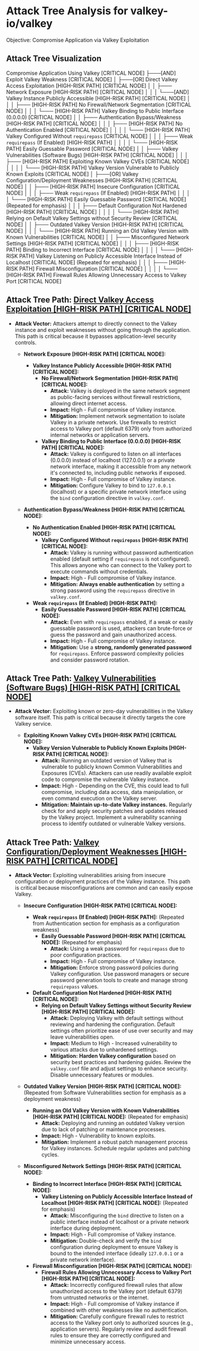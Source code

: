 # Attack Tree Analysis for valkey-io/valkey

Objective: Compromise Application via Valkey Exploitation

## Attack Tree Visualization

Compromise Application Using Valkey [CRITICAL NODE]
├───[AND] Exploit Valkey Weakness [CRITICAL NODE]
│   ├───[OR] Direct Valkey Access Exploitation [HIGH-RISK PATH] [CRITICAL NODE]
│   │   ├─── Network Exposure [HIGH-RISK PATH] [CRITICAL NODE]
│   │   │   └───[AND] Valkey Instance Publicly Accessible [HIGH-RISK PATH] [CRITICAL NODE]
│   │   │       ├─── [HIGH-RISK PATH] No Firewall/Network Segmentation [CRITICAL NODE]
│   │   │       └─── [HIGH-RISK PATH] Valkey Binding to Public Interface (0.0.0.0) [CRITICAL NODE]
│   │   ├─── Authentication Bypass/Weakness [HIGH-RISK PATH] [CRITICAL NODE]
│   │   │   ├─── [HIGH-RISK PATH] No Authentication Enabled [CRITICAL NODE]
│   │   │   │   └─── [HIGH-RISK PATH] Valkey Configured Without `requirepass` [CRITICAL NODE]
│   │   │   ├─── Weak `requirepass` (If Enabled) [HIGH-RISK PATH]
│   │   │   │   └─── [HIGH-RISK PATH] Easily Guessable Password [CRITICAL NODE]
│   │   ├─── Valkey Vulnerabilities (Software Bugs) [HIGH-RISK PATH] [CRITICAL NODE]
│   │   │   ├─── [HIGH-RISK PATH] Exploiting Known Valkey CVEs [CRITICAL NODE]
│   │   │   │   └─── [HIGH-RISK PATH] Valkey Version Vulnerable to Publicly Known Exploits [CRITICAL NODE]
│   ├───[OR] Valkey Configuration/Deployment Weaknesses [HIGH-RISK PATH] [CRITICAL NODE]
│   │   ├─── [HIGH-RISK PATH] Insecure Configuration [CRITICAL NODE]
│   │   │   ├─── Weak `requirepass` (If Enabled) [HIGH-RISK PATH]
│   │   │   │   └─── [HIGH-RISK PATH] Easily Guessable Password [CRITICAL NODE] (Repeated for emphasis)
│   │   │   ├─── Default Configuration Not Hardened [HIGH-RISK PATH] [CRITICAL NODE]
│   │   │   │   └─── [HIGH-RISK PATH] Relying on Default Valkey Settings without Security Review [CRITICAL NODE]
│   │   ├─── Outdated Valkey Version [HIGH-RISK PATH] [CRITICAL NODE]
│   │   │   └─── [HIGH-RISK PATH] Running an Old Valkey Version with Known Vulnerabilities [CRITICAL NODE]
│   │   ├─── Misconfigured Network Settings [HIGH-RISK PATH] [CRITICAL NODE]
│   │   │   ├─── [HIGH-RISK PATH] Binding to Incorrect Interface [CRITICAL NODE]
│   │   │   │   └─── [HIGH-RISK PATH] Valkey Listening on Publicly Accessible Interface Instead of Localhost [CRITICAL NODE] (Repeated for emphasis)
│   │   │   ├─── [HIGH-RISK PATH] Firewall Misconfiguration [CRITICAL NODE]
│   │   │   │   └─── [HIGH-RISK PATH] Firewall Rules Allowing Unnecessary Access to Valkey Port [CRITICAL NODE]

## Attack Tree Path: [Direct Valkey Access Exploitation [HIGH-RISK PATH] [CRITICAL NODE]](./attack_tree_paths/direct_valkey_access_exploitation__high-risk_path___critical_node_.md)

*   **Attack Vector:** Attackers attempt to directly connect to the Valkey instance and exploit weaknesses without going through the application. This path is critical because it bypasses application-level security controls.

    *   **Network Exposure [HIGH-RISK PATH] [CRITICAL NODE]:**
        *   **Valkey Instance Publicly Accessible [HIGH-RISK PATH] [CRITICAL NODE]:**
            *   **No Firewall/Network Segmentation [HIGH-RISK PATH] [CRITICAL NODE]:**
                *   **Attack:** Valkey is deployed in the same network segment as public-facing services without firewall restrictions, allowing direct internet access.
                *   **Impact:** High - Full compromise of Valkey instance.
                *   **Mitigation:** Implement network segmentation to isolate Valkey in a private network. Use firewalls to restrict access to Valkey port (default 6379) only from authorized internal networks or application servers.
            *   **Valkey Binding to Public Interface (0.0.0.0) [HIGH-RISK PATH] [CRITICAL NODE]:**
                *   **Attack:** Valkey is configured to listen on all interfaces (0.0.0.0) instead of localhost (127.0.0.1) or a private network interface, making it accessible from any network it's connected to, including public networks if exposed.
                *   **Impact:** High - Full compromise of Valkey instance.
                *   **Mitigation:** Configure Valkey to bind to `127.0.0.1` (localhost) or a specific private network interface using the `bind` configuration directive in `valkey.conf`.

    *   **Authentication Bypass/Weakness [HIGH-RISK PATH] [CRITICAL NODE]:**
        *   **No Authentication Enabled [HIGH-RISK PATH] [CRITICAL NODE]:**
            *   **Valkey Configured Without `requirepass` [HIGH-RISK PATH] [CRITICAL NODE]:**
                *   **Attack:** Valkey is running without password authentication enabled (default setting if `requirepass` is not configured). This allows anyone who can connect to the Valkey port to execute commands without credentials.
                *   **Impact:** High - Full compromise of Valkey instance.
                *   **Mitigation:** **Always enable authentication** by setting a strong password using the `requirepass` directive in `valkey.conf`.
        *   **Weak `requirepass` (If Enabled) [HIGH-RISK PATH]:**
            *   **Easily Guessable Password [HIGH-RISK PATH] [CRITICAL NODE]:**
                *   **Attack:**  Even with `requirepass` enabled, if a weak or easily guessable password is used, attackers can brute-force or guess the password and gain unauthorized access.
                *   **Impact:** High - Full compromise of Valkey instance.
                *   **Mitigation:** Use a **strong, randomly generated password** for `requirepass`. Enforce password complexity policies and consider password rotation.

## Attack Tree Path: [Valkey Vulnerabilities (Software Bugs) [HIGH-RISK PATH] [CRITICAL NODE]](./attack_tree_paths/valkey_vulnerabilities__software_bugs___high-risk_path___critical_node_.md)

*   **Attack Vector:** Exploiting known or zero-day vulnerabilities in the Valkey software itself. This path is critical because it directly targets the core Valkey service.

    *   **Exploiting Known Valkey CVEs [HIGH-RISK PATH] [CRITICAL NODE]:**
        *   **Valkey Version Vulnerable to Publicly Known Exploits [HIGH-RISK PATH] [CRITICAL NODE]:**
            *   **Attack:** Running an outdated version of Valkey that is vulnerable to publicly known Common Vulnerabilities and Exposures (CVEs). Attackers can use readily available exploit code to compromise the vulnerable Valkey instance.
            *   **Impact:** High -  Depending on the CVE, this could lead to full compromise, including data access, data manipulation, or even command execution on the Valkey server.
            *   **Mitigation:** **Maintain up-to-date Valkey instances.** Regularly check for and apply security patches and updates released by the Valkey project. Implement a vulnerability scanning process to identify outdated or vulnerable Valkey versions.

## Attack Tree Path: [Valkey Configuration/Deployment Weaknesses [HIGH-RISK PATH] [CRITICAL NODE]](./attack_tree_paths/valkey_configurationdeployment_weaknesses__high-risk_path___critical_node_.md)

*   **Attack Vector:** Exploiting vulnerabilities arising from insecure configuration or deployment practices of the Valkey instance. This path is critical because misconfigurations are common and can easily expose Valkey.

    *   **Insecure Configuration [HIGH-RISK PATH] [CRITICAL NODE]:**
        *   **Weak `requirepass` (If Enabled) [HIGH-RISK PATH]:** (Repeated from Authentication section for emphasis as a configuration weakness)
            *   **Easily Guessable Password [HIGH-RISK PATH] [CRITICAL NODE]:** (Repeated for emphasis)
                *   **Attack:**  Using a weak password for `requirepass` due to poor configuration practices.
                *   **Impact:** High - Full compromise of Valkey instance.
                *   **Mitigation:**  Enforce strong password policies during Valkey configuration. Use password managers or secure password generation tools to create and manage strong `requirepass` values.
        *   **Default Configuration Not Hardened [HIGH-RISK PATH] [CRITICAL NODE]:**
            *   **Relying on Default Valkey Settings without Security Review [HIGH-RISK PATH] [CRITICAL NODE]:**
                *   **Attack:** Deploying Valkey with default settings without reviewing and hardening the configuration. Default settings often prioritize ease of use over security and may leave vulnerabilities open.
                *   **Impact:** Medium to High - Increased vulnerability to various attacks due to unhardened settings.
                *   **Mitigation:** **Harden Valkey configuration** based on security best practices and hardening guides. Review the `valkey.conf` file and adjust settings to enhance security. Disable unnecessary features or modules.

    *   **Outdated Valkey Version [HIGH-RISK PATH] [CRITICAL NODE]:** (Repeated from Software Vulnerabilities section for emphasis as a deployment weakness)
        *   **Running an Old Valkey Version with Known Vulnerabilities [HIGH-RISK PATH] [CRITICAL NODE]:** (Repeated for emphasis)
            *   **Attack:** Deploying and running an outdated Valkey version due to lack of patching or maintenance processes.
            *   **Impact:** High -  Vulnerability to known exploits.
            *   **Mitigation:** Implement a robust patch management process for Valkey instances. Schedule regular updates and patching cycles.

    *   **Misconfigured Network Settings [HIGH-RISK PATH] [CRITICAL NODE]:**
        *   **Binding to Incorrect Interface [HIGH-RISK PATH] [CRITICAL NODE]:**
            *   **Valkey Listening on Publicly Accessible Interface Instead of Localhost [HIGH-RISK PATH] [CRITICAL NODE]:** (Repeated for emphasis)
                *   **Attack:** Misconfiguring the `bind` directive to listen on a public interface instead of localhost or a private network interface during deployment.
                *   **Impact:** High - Full compromise of Valkey instance.
                *   **Mitigation:** Double-check and verify the `bind` configuration during deployment to ensure Valkey is bound to the intended interface (ideally `127.0.0.1` or a private network interface).
        *   **Firewall Misconfiguration [HIGH-RISK PATH] [CRITICAL NODE]:**
            *   **Firewall Rules Allowing Unnecessary Access to Valkey Port [HIGH-RISK PATH] [CRITICAL NODE]:**
                *   **Attack:**  Incorrectly configured firewall rules that allow unauthorized access to the Valkey port (default 6379) from untrusted networks or the internet.
                *   **Impact:** High - Full compromise of Valkey instance if combined with other weaknesses like no authentication.
                *   **Mitigation:**  Carefully configure firewall rules to restrict access to the Valkey port only to authorized sources (e.g., application servers). Regularly review and audit firewall rules to ensure they are correctly configured and minimize unnecessary access.

